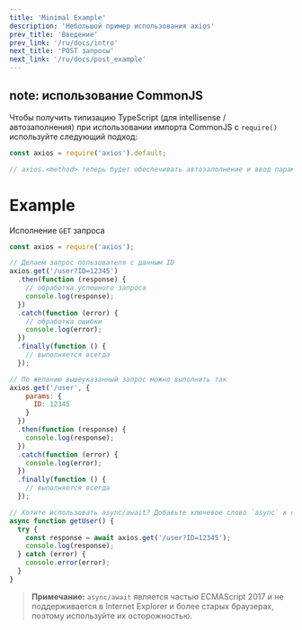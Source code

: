 ```yaml
---
title: 'Minimal Example'
description: 'Небольшой пример использования axios'
prev_title: 'Введение'
prev_link: '/ru/docs/intro'
next_title: 'POST запросы'
next_link: '/ru/docs/post_example'
---
```


## note: использование CommonJS 
Чтобы получить типизацию TypeScript (для intellisense / автозаполнения) при использовании импорта CommonJS с `require()` используйте следующий подход:

```js
const axios = require('axios').default;

// axios.<method> теперь будет обеспечивать автозаполнение и ввод параметров
```

# Example

Исполнение `GET` запроса

```js
const axios = require('axios');

// Делаем запрос пользователя с данным ID
axios.get('/user?ID=12345')
  .then(function (response) {
    // обработка успешного запроса
    console.log(response);
  })
  .catch(function (error) {
    // обработка ошибки
    console.log(error);
  })
  .finally(function () {
    // выполняется всегда
  });

// По желанию вышеуказанный запрос можно выполнить так
axios.get('/user', {
    params: {
      ID: 12345
    }
  })
  .then(function (response) {
    console.log(response);
  })
  .catch(function (error) {
    console.log(error);
  })
  .finally(function () {
    // выполняется всегда
  });  

// Хотите использовать async/await? Добавьте ключевое слово `async` к своей внешней функции/методу.
async function getUser() {
  try {
    const response = await axios.get('/user?ID=12345');
    console.log(response);
  } catch (error) {
    console.error(error);
  }
}
```

> **Примечание:** `async/await` является частью ECMAScript 2017 и не поддерживается в Internet
> Explorer и более старых браузерах, поэтому используйте их осторожностью.
